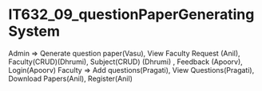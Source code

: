 # IT632_09_questionPaperGeneratingSystem

Admin => Qenerate question paper(Vasu), View Faculty Request (Anil), Faculty(CRUD)(Dhrumi), Subject(CRUD) (Dhrumi) , Feedback (Apoorv), Login(Apoorv) 
Faculty => Add questions(Pragati), View Questions(Pragati), Download Papers(Anil), Register(Anil)
